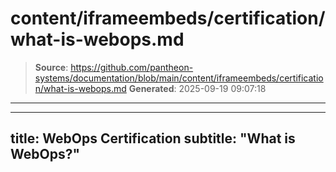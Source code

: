 # content/iframeembeds/certification/what-is-webops.md

> **Source**: https://github.com/pantheon-systems/documentation/blob/main/content/iframeembeds/certification/what-is-webops.md
> **Generated**: 2025-09-19 09:07:18

---

---
title: WebOps Certification
subtitle: "What is WebOps?"
---

<Partial file="certification-guide/what-is-webops.md" />
